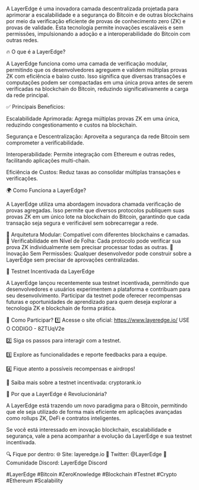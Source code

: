 A LayerEdge é uma inovadora camada descentralizada projetada para aprimorar a escalabilidade e a segurança do Bitcoin e de outras blockchains por meio da verificação eficiente de provas de conhecimento zero (ZK) e provas de validade. Esta tecnologia permite inovações escaláveis e sem permissões, impulsionando a adoção e a interoperabilidade do Bitcoin com outras redes.

🔥 O que é a LayerEdge?

A LayerEdge funciona como uma camada de verificação modular, permitindo que os desenvolvedores agreguem e validem múltiplas provas ZK com eficiência e baixo custo. Isso significa que diversas transações e computações podem ser compactadas em uma única prova antes de serem verificadas na blockchain do Bitcoin, reduzindo significativamente a carga da rede principal.

✅ Principais Benefícios:

Escalabilidade Aprimorada: Agrega múltiplas provas ZK em uma única, reduzindo congestionamento e custos na blockchain.

Segurança e Descentralização: Aproveita a segurança da rede Bitcoin sem comprometer a verificabilidade.

Interoperabilidade: Permite integração com Ethereum e outras redes, facilitando aplicações multi-chain.

Eficiência de Custos: Reduz taxas ao consolidar múltiplas transações e verificações.

🌍 Como Funciona a LayerEdge?

A LayerEdge utiliza uma abordagem inovadora chamada verificação de provas agregadas. Isso permite que diversos protocolos publiquem suas provas ZK em um único lote na blockchain do Bitcoin, garantindo que cada transação seja segura e verificável sem sobrecarregar a rede.

🔹 Arquitetura Modular: Compatível com diferentes blockchains e camadas.
🔹 Verificabilidade em Nível de Folha: Cada protocolo pode verificar sua prova ZK individualmente sem precisar processar todas as outras.
🔹 Inovação Sem Permissões: Qualquer desenvolvedor pode construir sobre a LayerEdge sem precisar de aprovações centralizadas.

🚀 Testnet Incentivada da LayerEdge

A LayerEdge lançou recentemente sua testnet incentivada, permitindo que desenvolvedores e usuários experimentem a plataforma e contribuam para seu desenvolvimento. Participar da testnet pode oferecer recompensas futuras e oportunidades de aprendizado para quem deseja explorar a tecnologia ZK e blockchain de forma prática.

🎯 Como Participar?
1️⃣ Acesse o site oficial: https://www.layeredge.io/ USE O CODIGO - 8ZTUqV2e

2️⃣ Siga os passos para interagir com a testnet.

3️⃣ Explore as funcionalidades e reporte feedbacks para a equipe.

4️⃣ Fique atento a possíveis recompensas e airdrops!

🔗 Saiba mais sobre a testnet incentivada: cryptorank.io

📢 Por que a LayerEdge é Revolucionária?

A LayerEdge está trazendo um novo paradigma para o Bitcoin, permitindo que ele seja utilizado de forma mais eficiente em aplicações avançadas como rollups ZK, DeFi e contratos inteligentes.

Se você está interessado em inovação blockchain, escalabilidade e segurança, vale a pena acompanhar a evolução da LayerEdge e sua testnet incentivada.

🔍 Fique por dentro:
🌐 Site: layeredge.io
📢 Twitter: @LayerEdge
💬 Comunidade Discord: LayerEdge Discord

#LayerEdge #Bitcoin #ZeroKnowledge #Blockchain #Testnet #Crypto #Ethereum #Scalability
